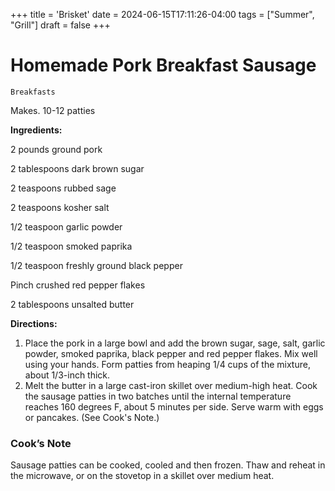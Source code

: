 +++
title = 'Brisket'
date = 2024-06-15T17:11:26-04:00
tags = ["Summer", "Grill"]
draft = false
+++
# Homemade Pork Breakfast Sausage

`Breakfasts`

Makes. 10-12 patties

**Ingredients:**

2 pounds ground pork

2 tablespoons dark brown sugar 

2 teaspoons rubbed sage 

2 teaspoons kosher salt 

1/2 teaspoon garlic powder 

1/2 teaspoon smoked paprika 

1/2 teaspoon freshly ground black pepper 

Pinch crushed red pepper flakes 

2 tablespoons unsalted butter 

**Directions:**

1. Place the pork in a large bowl and add the brown sugar, sage, salt, garlic powder, smoked paprika, black pepper and red pepper flakes. Mix well using your hands. Form patties from heaping 1/4 cups of the mixture, about 1/3-inch thick.
2. Melt the butter in a large cast-iron skillet over medium-high heat. Cook the sausage patties in two batches until the internal temperature reaches 160 degrees F, about 5 minutes per side. Serve warm with eggs or pancakes. (See Cook's Note.)

### Cook’s Note

Sausage patties can be cooked, cooled and then frozen. Thaw and reheat in the microwave, or on the stovetop in a skillet over medium heat.
